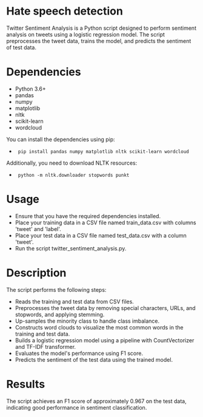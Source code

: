 # Hate speech detection

Twitter Sentiment Analysis is a Python script designed to perform sentiment analysis on tweets using a logistic regression model. The script preprocesses the tweet data, trains the model, and predicts the sentiment of test data.
# Dependencies
- Python 3.6+
- pandas
- numpy
- matplotlib
- nltk
- scikit-learn
- wordcloud

You can install the dependencies using pip:
-      pip install pandas numpy matplotlib nltk scikit-learn wordcloud
Additionally, you need to download NLTK resources:
-      python -m nltk.downloader stopwords punkt

# Usage
- Ensure that you have the required dependencies installed.
- Place your training data in a CSV file named train_data.csv with columns 'tweet' and 'label'.
- Place your test data in a CSV file named test_data.csv with a column 'tweet'.
- Run the script twitter_sentiment_analysis.py.

# Description
The script performs the following steps:

- Reads the training and test data from CSV files.
- Preprocesses the tweet data by removing special characters, URLs, and stopwords, and applying stemming.
- Up-samples the minority class to handle class imbalance.
- Constructs word clouds to visualize the most common words in the training and test data.
- Builds a logistic regression model using a pipeline with CountVectorizer and TF-IDF transformer.
- Evaluates the model's performance using F1 score.
- Predicts the sentiment of the test data using the trained model.

# Results
The script achieves an F1 score of approximately 0.967 on the test data, indicating good performance in sentiment classification.
